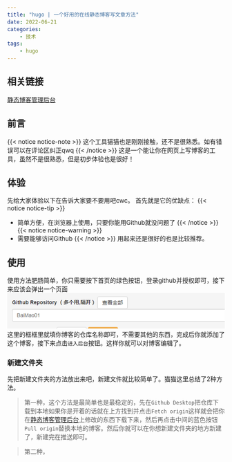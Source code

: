 ```yaml
---
title: "hugo | 一个好用的在线静态博客写文章方法"
date: 2022-06-21
categories:
    - 技术
tags: 
    - hugo
---
```


## 相关链接
[静态博客管理后台](https://jingtaiboke.com/)
## 前言
{{< notice notice-note >}}
这个工具猫猫也是刚刚接触，还不是很熟悉。如有错误可以在评论区纠正qwq
{{< /notice >}}
这是一个能让你在网页上写博客的工具，虽然不是很熟悉，但是初步体验也是很好！
## 体验
先给大家体验以下在告诉大家要不要用吧cwc。
首先就是它的优缺点：
{{< notice notice-tip >}}
- 简单方便，在浏览器上使用，只要你能用Github就没问题了
{{< /notice >}}
{{< notice notice-warning >}}
- 需要能够访问Github
{{< /notice >}}
用起来还是很好的也是比较推荐。
## 使用
使用方法肥肠简单，你只需要按下首页的绿色按钮，登录github并授权即可，接下来应该会弹出一个页面![](GithubRepository.png)这里的框框里就填你博客的仓库名称即可，不需要其他的东西，完成后你就添加了这个博客，接下来点击`进入后台`按钮。这样你就可以对博客编辑了。
### 新建文件夹
先把新建文件夹的方法放出来吧，新建文件就比较简单了。猫猫这里总结了2种方法。
> 第一种，这个方法是最简单也是最稳定的，先在`Github Desktop`把仓库下载到本地如果你是开着的话就在上方找到并点击`Fetch origin`这样就会把你在[静态博客管理后台](https://jingtaiboke.com/)上修改的东西下载下来，然后再点击中间的蓝色按钮`Pull origin`替换本地的博客。然后你就可以在你想新建文件夹的地方新建了，新建完在推送即可。

> 第二种，